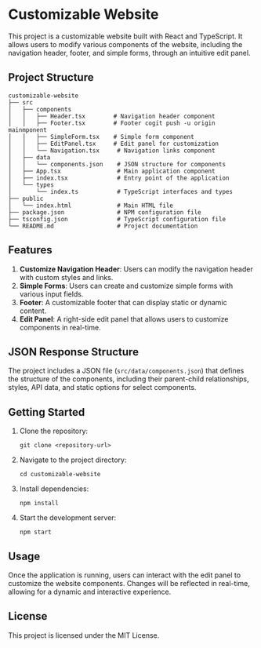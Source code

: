 # Customizable Website

This project is a customizable website built with React and TypeScript. It allows users to modify various components of the website, including the navigation header, footer, and simple forms, through an intuitive edit panel.

## Project Structure

```
customizable-website
├── src
│   ├── components
│   │   ├── Header.tsx        # Navigation header component
│   │   ├── Footer.tsx        # Footer cogit push -u origin mainmponent
│   │   ├── SimpleForm.tsx    # Simple form component
│   │   ├── EditPanel.tsx     # Edit panel for customization
│   │   └── Navigation.tsx     # Navigation links component
│   ├── data
│   │   └── components.json    # JSON structure for components
│   ├── App.tsx                # Main application component
│   ├── index.tsx              # Entry point of the application
│   └── types
│       └── index.ts           # TypeScript interfaces and types
├── public
│   └── index.html             # Main HTML file
├── package.json               # NPM configuration file
├── tsconfig.json              # TypeScript configuration file
└── README.md                  # Project documentation
```

## Features

1. **Customize Navigation Header**: Users can modify the navigation header with custom styles and links.
2. **Simple Forms**: Users can create and customize simple forms with various input fields.
3. **Footer**: A customizable footer that can display static or dynamic content.
4. **Edit Panel**: A right-side edit panel that allows users to customize components in real-time.

## JSON Response Structure

The project includes a JSON file (`src/data/components.json`) that defines the structure of the components, including their parent-child relationships, styles, API data, and static options for select components.

## Getting Started

1. Clone the repository:
   ```
   git clone <repository-url>
   ```
2. Navigate to the project directory:
   ```
   cd customizable-website
   ```
3. Install dependencies:
   ```
   npm install
   ```
4. Start the development server:
   ```
   npm start
   ```

## Usage

Once the application is running, users can interact with the edit panel to customize the website components. Changes will be reflected in real-time, allowing for a dynamic and interactive experience.

## License

This project is licensed under the MIT License.